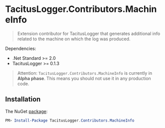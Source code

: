 # TacitusLogger.Contributors.MachineInfo

> Extension contributor for TacitusLogger that generates additional info related to the machine on which the log was produced.
 
Dependencies:  
* .Net Standard >= 2.0  
* TacitusLogger >= 0.1.3 
  
> Attention: `TacitusLogger.Contributors.MachineInfo` is currently in **Alpha phase**. This means you should not use it in any production code.

## Installation

The NuGet <a href="http://example.com/" target="_blank">package</a>:

```powershell
PM> Install-Package TacitusLogger.Contributors.MachineInfo
```